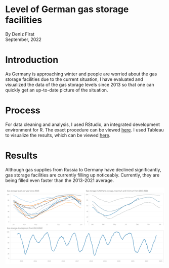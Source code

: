 # Level of German gas storage facilities
By Deniz Firat  
September, 2022

# Introduction
As Germany is approaching winter and people are worried about the gas storage facilities due to the current situation, I have evaluated and visualized the data of the gas storage levels since 2013 so that one can quickly get an up-to-date picture of the situation.

# Process
For data cleaning and analysis, I used RStudio, an integrated development environment for R. The exact procedure can be viewed [here](https://github.com/dfirat/germany-gas-storage/blob/main/germany-gas-storage.md).
I used Tableau to visualize the results, which can be viewed [here](https://public.tableau.com/app/profile/dfirat/viz/LevelofGermangasstoragefacilities/Dashboard1).

# Results
Although gas supplies from Russia to Germany have declined significantly, gas storage facilities are currently filling up noticeably. Currently, they are being filled even faster than the 2013-2021 average.

[![Dashboard](Dashboard.png)](https://public.tableau.com/app/profile/dfirat/viz/LevelofGermangasstoragefacilities/Dashboard1)